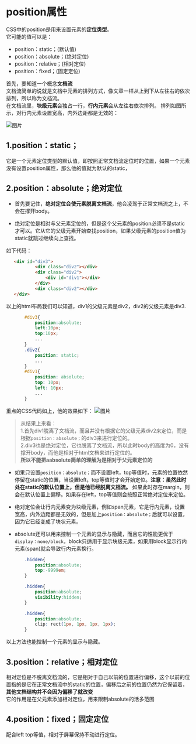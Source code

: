 # position属性 

 CSS中的position是用来设置元素的**定位类型**。  
 它可能的值可以是：
  * position：static；(默认值)
  * position：absolute；(绝对定位)
  * position：relative；(相对定位)
  * position：fixed；(固定定位)  
 
 首先，要知道一个概念**文档流**  
  文档流简单的说就是文档中元素的排列方式，像文章一样从上到下从左往右的依次排列，所以称为文档流。  
  在文档流里，**块级元素**会独占一行，**行内元素**会从左往右依次排列。 排列如图所示，对行内元素设置宽高，内外边距都是无效的： 
    
  ![图片](http://www.lvyestudy.com/App_images/lesson/cj/12-1-1.png)    

## 1.position：static；
  它是一个元素定位类型的默认值，即按照正常文档流定位时的位置，如果一个元素没有设置position属性，那么他的值就为默认的static，
## 2.position：absolute；绝对定位    
 * 首先要记住，**绝对定位会使元素脱离文档流**，他会凌驾于正常文档流之上，不会在撑开body。  
  
 * 绝对定位是相对与父元素定位的，但是这个父元素的position必须不是static才可以。它从它的父级元素开始查找position，如果父级元素的position值为static就跳过继续向上查找。 

 如下代码：  
 ```html
    <div id="div3">
            <div class="div2"></div>
            <div class="div2">
                <div id="div1"></div>
            </div>
            <div class="div2"></div>
    </div>
 ```  
 以上的html布局我们可以知道，div1的父级元素是div2，div2的父级元素是div3.
 ```css
        #div3{
            position:absolute;
            left:10px;
            top:10px;
            ...
        }
        .div2{
            position: static;
            ...
        }
        #div1{
            position: absolute;
            top: 10px;
            left: 10px;
            ...
        }
 ```
  重点的CSS代码如上，他的效果如下：
  ![图片](file:///E:/BaiduYunDownload/github/notebook/img/QQ图片20170717194337.png)   
 >从结果上来看：  
   1.首先div1脱离了文档流，而且并没有根据它的父级元素div2来定位，而是根据`position：absolute；`的div3来进行定位的。  
   2.div3也是绝对定位，它也脱离了文档流，所以此时body的高度为0，没有撑开body，而他是相对于html文档来进行定位的。   
 **所以不能把aabsolute简单的理解为是相对于父元素定位的** 

 * 如果只设置`position：absolute；`而不设置left，top等值时，元素的位置依然停留在static的位置，当设置left，top等值时才会开始定位。**注意：虽然此时处在static的默认位置上，但是他已经脱离文档流。** 如果此时存在margin，则会在默认位置上偏移。如果存在left，top等值则会按照正常绝对定位来定位。

 * 绝对定位会让行内元素变为块级元素，例如span元素，它是行内元素，设置宽高，内外边距都是无效的，但是加上`position：absolute；`后就可以设置，因为它已经变成了块状元素。  

 * absolute还可以用来控制一个元素的显示与隐藏，而且它的性能更优于`display：none/block`，block只适用于显示块级元素，如果用block显示行内元素(span)就会导致行内元素换行。
 ```css
        .hidden{
            position:absolute;
            top:-9999em;
        }

        .hidden{
            position:absolute;
            visibility:hidden;
        }

        .hidden{
            position:absolute;
            clip: rect(1px, 1px, 1px, 1px);
        }
  ``` 
  以上方法也能控制一个元素的显示与隐藏。 

## 3.position：relative；相对定位 
 相对定位是不脱离文档流的，它是相对于自己以前的位置进行偏移，这个以前的位置指的是它在正常文档流中的static的位置，偏移后之前的位置仍然为它保留着，**其他文档结构并不会因为偏移了就改变**  
 它的作用是在父元素添加相对定位，用来限制absolute的活多范围
## 4.position：fixed；固定定位
 配合left top等值，相对于屏幕保持不动进行定位。